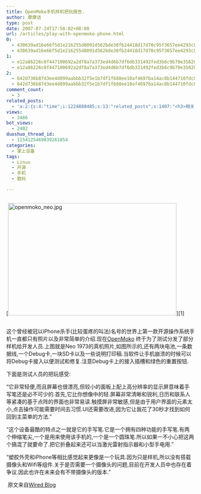 ```yaml
---
title: OpenMoko手机样机把玩报告.
author: 摩摩诘
type: post
date: 2007-07-24T17:58:02+00:00
url: /articles/play-with-openmoko-phone.html
0:
  - 430639ad16e66f5d1e216255d8091d562bde30fb24418d17d70c95f3657ee4293c8620f01ef97aa0b0cb6b5822e4db11
  - 430639ad16e66f5d1e216255d8091d562bde30fb24418d17d70c95f3657ee4293c8620f01ef97aa0b0cb6b5822e4db11
1:
  - e12a86226c0f447100692a2df8a7a373ed4d6b7df6db331492fed3b6c9b70e35820ca28699ac5bc9a2cfe1c87d6e752d
  - e12a86226c0f447100692a2df8a7a373ed4d6b7df6db331492fed3b6c9b70e35820ca28699ac5bc9a2cfe1c87d6e752d
2:
  - 642d736b87d3ee4d899aabbb32f5e1b7df1f688ee10af4697ba14ac8b144710fdc8a5795eb6e0c38b376d02fdf7b2a2d
  - 642d736b87d3ee4d899aabbb32f5e1b7df1f688ee10af4697ba14ac8b144710fdc8a5795eb6e0c38b376d02fdf7b2a2d
comment_count:
  - 3
related_posts:
  - 'a:2:{s:4:"time";i:1224888485;s:13:"related_posts";s:1407:"<h3>相关日志</h3><ul class="related_post"><li><a href="http://www.digglife.cn/articles/poky-linux-30-release.html" title="移动平台的免费Linux发行版poky3.0 &#8216;blinky&#8217;发布">移动平台的免费Linux发行版poky3.0 &#8216;blinky&#8217;发布</a></li><li><a href="http://www.digglife.cn/articles/ubuntu17%e6%ac%beubuntu%e6%96%b0%e6%89%8b%e5%bf%85%e5%a4%87%e7%9a%84%e8%b6%85%e9%85%b7%e8%bd%af%e4%bb%b6part1.html" title="Ubuntu:17款Ubuntu新手必备的超酷软件(Part.1)">Ubuntu:17款Ubuntu新手必备的超酷软件(Part.1)</a></li><li><a href="http://www.digglife.cn/articles/fucked-by-customer-service-girl-of-china-mobile.html" title="被移动的客服小姐日了">被移动的客服小姐日了</a></li><li><a href="http://www.digglife.cn/articles/enhance-mobile-phone-pics.html" title="如何提高手机照片的质量">如何提高手机照片的质量</a></li><li><a href="http://www.digglife.cn/articles/first-look-ipod-nano.html" title="iPod Nano初体验">iPod Nano初体验</a></li><li><a href="http://www.digglife.cn/articles/windows-linux-file-system.html" title="4款免费软件让你在Windows下访问Linux文件系统">4款免费软件让你在Windows下访问Linux文件系统</a></li><li><a href="http://www.digglife.cn/articles/mobile-firefox-user-interface.html" title="手机版Firefox用户界面预览">手机版Firefox用户界面预览</a></li></ul>";}'
views:
  - 3486
bot_views:
  - 2402
duoshuo_thread_id:
  - 1154125469839261854
categories:
  - 掌上设备
tags:
  - Linux
  - 开源
  - 手机
  - 数码

---
```

<p goog\_ds\_charIndex="4" style="padding-right: 0px; padding-left: 0px; padding-bottom: 1em; padding-top: 1em; text-align: left">[<img border="0" width="450" src="https://www.digglife.net/wp-content/uploads/3/379/2007/07/openmoko_neo.jpg" alt="openmoko_neo.jpg" height="300" />][1]<img border="0" width="450" src="http://digglife.qiniudn.com/qiniu/1290/image/9e451619861c80b53d7fe721ea09ff4c.jpg" height="1" /></p> 

这个曾经被冠以iPhone杀手(比较蛋疼的叫法)名号的世界上第一款开源操作系统手机一直都只有照片以及非常简单的介绍.现在<a target="_blank" href="http://www.openmoko.org/" title="OpenMoko">OpenMoko</a> 终于为了测试分发了部分样机给开发人员.上图就是Neo 1973的真机照片,如图所示的,还有两块电池,一条数据线,一个Debug卡,一块SD卡以及一些说明打印稿.当软件让手机崩溃的时候可以将Debug卡接入以便测试和修复.注意Debug卡上的接入插槽和绿色的重置按钮.

下面是测试人员的把玩感受:

&#8220;它非常轻便,而且屏幕也很漂亮,但较小的面板上配上高分辨率的显示屏意味着手写笔还是必不可少的.首先,它比你想像中的轻.屏幕非常清晰和锐利,日历和联系人等紧凑的基于点阵的界面也非常易读.触摸屏非常敏感,但是由于用户界面的元素太小,点击操作可能需要时间去习惯.UI还需要改进,因为它让我花了30秒才找到如何回到主菜单的方法.&#8221;

&#8220;这个设备最酷的特点之一就是它的手写笔.它是一个拥有四种功能的手写笔.有两个伸缩笔尖,一个是用来使用该手机的,一个是一个圆珠笔.所以如果一不小心把这两个搞混了就要命了.把它折叠起来还可以当激光雷射指示器和小型手电用.&#8221;

&#8220;塑胶外壳和iPhone等相比感觉起来更像是一个玩具.因为只是样机,所以没有搭载摄像头和Wifi等组件.关于是否需要一个摄像头的问题,目前在开发人员中也存在着争议.因此也许在未来会有不带摄像头的版本.&#8221;

 原文来自[Wired Blog][2]

 [1]: https://www.digglife.net/wp-content/uploads/3/379/2007/07/openmoko_neo.jpg "openmoko_neo.jpg"
 [2]: http://blog.wired.com/monkeybites/2007/07/hands-on-with-t.html
